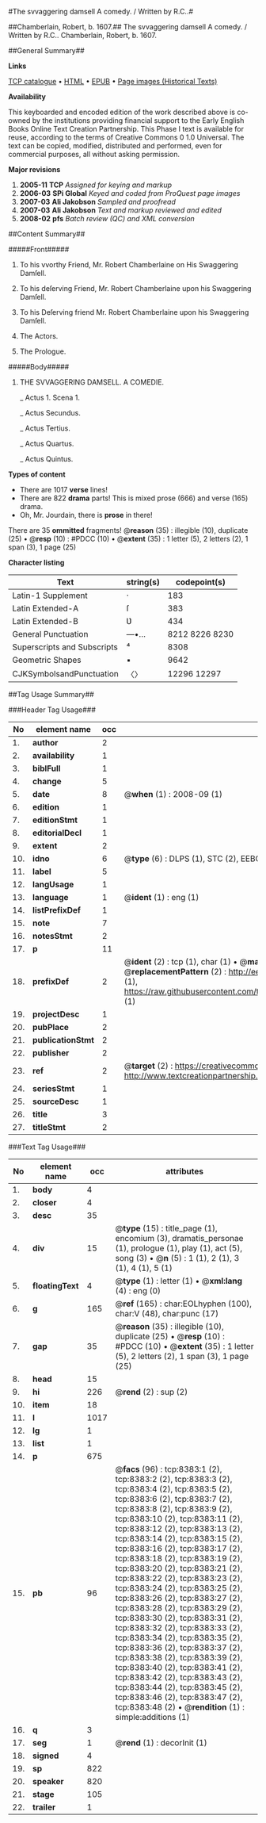 #The svvaggering damsell A comedy. / Written by R.C..#

##Chamberlain, Robert, b. 1607.##
The svvaggering damsell A comedy. / Written by R.C..
Chamberlain, Robert, b. 1607.

##General Summary##

**Links**

[TCP catalogue](http://www.ota.ox.ac.uk/tcp/)  • 
[HTML](http://tei.it.ox.ac.uk/tcp/Texts-HTML/free/A18/A18374.html)  • 
[EPUB](http://tei.it.ox.ac.uk/tcp/Texts-EPUB/free/A18/A18374.epub) • 
[Page images (Historical Texts)](https://data.historicaltexts.jisc.ac.uk/view?pubId=eebo-99843637e&pageId=eebo-99843637e-8383-1)

**Availability**

This keyboarded and encoded edition of the
	       work described above is co-owned by the institutions
	       providing financial support to the Early English Books
	       Online Text Creation Partnership. This Phase I text is
	       available for reuse, according to the terms of Creative
	       Commons 0 1.0 Universal. The text can be copied,
	       modified, distributed and performed, even for
	       commercial purposes, all without asking permission.

**Major revisions**

1. __2005-11__ __TCP__ *Assigned for keying and markup*
1. __2006-03__ __SPi Global__ *Keyed and coded from ProQuest page images*
1. __2007-03__ __Ali Jakobson__ *Sampled and proofread*
1. __2007-03__ __Ali Jakobson__ *Text and markup reviewed and edited*
1. __2008-02__ __pfs__ *Batch review (QC) and XML conversion*

##Content Summary##

#####Front#####

1. To his vvorthy Friend, Mr. Robert Chamberlaine on His Swaggering Damſell.

1. To his deſerving Friend, Mr. Robert Chamberlaine upon his Swaggering Damſell.

1. To his Deſerving friend Mr. Robert Chamberlaine upon his Swaggering Damſell.

1. The Actors.

1. The Prologue.

#####Body#####

1. THE SVVAGGERING DAMSELL. A COMEDIE.

    _ Actus 1. Scena 1.

    _ Actus Secundus.

    _ Actus Tertius.

    _ Actus Quartus.

    _ Actus Quintus.

**Types of content**

  * There are 1017 **verse** lines!
  * There are 822 **drama** parts! This is mixed prose (666) and verse (165) drama.
  * Oh, Mr. Jourdain, there is **prose** in there!

There are 35 **ommitted** fragments! 
 @__reason__ (35) : illegible (10), duplicate (25)  •  @__resp__ (10) : #PDCC (10)  •  @__extent__ (35) : 1 letter (5), 2 letters (2), 1 span (3), 1 page (25)

**Character listing**


|Text|string(s)|codepoint(s)|
|---|---|---|
|Latin-1 Supplement|·|183|
|Latin Extended-A|ſ|383|
|Latin Extended-B|Ʋ|434|
|General Punctuation|—•…|8212 8226 8230|
|Superscripts             and Subscripts|⁴|8308|
|Geometric Shapes|▪|9642|
|CJKSymbolsandPunctuation|〈〉|12296 12297|

##Tag Usage Summary##

###Header Tag Usage###

|No|element name|occ|attributes|
|---|---|---|---|
|1.|__author__|2||
|2.|__availability__|1||
|3.|__biblFull__|1||
|4.|__change__|5||
|5.|__date__|8| @__when__ (1) : 2008-09 (1)|
|6.|__edition__|1||
|7.|__editionStmt__|1||
|8.|__editorialDecl__|1||
|9.|__extent__|2||
|10.|__idno__|6| @__type__ (6) : DLPS (1), STC (2), EEBO-CITATION (1), PROQUEST (1), VID (1)|
|11.|__label__|5||
|12.|__langUsage__|1||
|13.|__language__|1| @__ident__ (1) : eng (1)|
|14.|__listPrefixDef__|1||
|15.|__note__|7||
|16.|__notesStmt__|2||
|17.|__p__|11||
|18.|__prefixDef__|2| @__ident__ (2) : tcp (1), char (1)  •  @__matchPattern__ (2) : ([0-9\-]+):([0-9IVX]+) (1), (.+) (1)  •  @__replacementPattern__ (2) : http://eebo.chadwyck.com/downloadtiff?vid=$1&page=$2 (1), https://raw.githubusercontent.com/textcreationpartnership/Texts/master/tcpchars.xml#$1 (1)|
|19.|__projectDesc__|1||
|20.|__pubPlace__|2||
|21.|__publicationStmt__|2||
|22.|__publisher__|2||
|23.|__ref__|2| @__target__ (2) : https://creativecommons.org/publicdomain/zero/1.0/ (1), http://www.textcreationpartnership.org/docs/. (1)|
|24.|__seriesStmt__|1||
|25.|__sourceDesc__|1||
|26.|__title__|3||
|27.|__titleStmt__|2||


###Text Tag Usage###

|No|element name|occ|attributes|
|---|---|---|---|
|1.|__body__|4||
|2.|__closer__|4||
|3.|__desc__|35||
|4.|__div__|15| @__type__ (15) : title_page (1), encomium (3), dramatis_personae (1), prologue (1), play (1), act (5), song (3)  •  @__n__ (5) : 1 (1), 2 (1), 3 (1), 4 (1), 5 (1)|
|5.|__floatingText__|4| @__type__ (1) : letter (1)  •  @__xml:lang__ (4) : eng (0)|
|6.|__g__|165| @__ref__ (165) : char:EOLhyphen (100), char:V (48), char:punc (17)|
|7.|__gap__|35| @__reason__ (35) : illegible (10), duplicate (25)  •  @__resp__ (10) : #PDCC (10)  •  @__extent__ (35) : 1 letter (5), 2 letters (2), 1 span (3), 1 page (25)|
|8.|__head__|15||
|9.|__hi__|226| @__rend__ (2) : sup (2)|
|10.|__item__|18||
|11.|__l__|1017||
|12.|__lg__|1||
|13.|__list__|1||
|14.|__p__|675||
|15.|__pb__|96| @__facs__ (96) : tcp:8383:1 (2), tcp:8383:2 (2), tcp:8383:3 (2), tcp:8383:4 (2), tcp:8383:5 (2), tcp:8383:6 (2), tcp:8383:7 (2), tcp:8383:8 (2), tcp:8383:9 (2), tcp:8383:10 (2), tcp:8383:11 (2), tcp:8383:12 (2), tcp:8383:13 (2), tcp:8383:14 (2), tcp:8383:15 (2), tcp:8383:16 (2), tcp:8383:17 (2), tcp:8383:18 (2), tcp:8383:19 (2), tcp:8383:20 (2), tcp:8383:21 (2), tcp:8383:22 (2), tcp:8383:23 (2), tcp:8383:24 (2), tcp:8383:25 (2), tcp:8383:26 (2), tcp:8383:27 (2), tcp:8383:28 (2), tcp:8383:29 (2), tcp:8383:30 (2), tcp:8383:31 (2), tcp:8383:32 (2), tcp:8383:33 (2), tcp:8383:34 (2), tcp:8383:35 (2), tcp:8383:36 (2), tcp:8383:37 (2), tcp:8383:38 (2), tcp:8383:39 (2), tcp:8383:40 (2), tcp:8383:41 (2), tcp:8383:42 (2), tcp:8383:43 (2), tcp:8383:44 (2), tcp:8383:45 (2), tcp:8383:46 (2), tcp:8383:47 (2), tcp:8383:48 (2)  •  @__rendition__ (1) : simple:additions (1)|
|16.|__q__|3||
|17.|__seg__|1| @__rend__ (1) : decorInit (1)|
|18.|__signed__|4||
|19.|__sp__|822||
|20.|__speaker__|820||
|21.|__stage__|105||
|22.|__trailer__|1||
